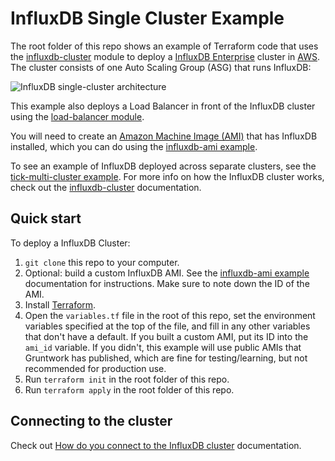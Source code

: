# InfluxDB Single Cluster Example

The root folder of this repo shows an example of Terraform code that uses the
[influxdb-cluster](https://github.com/gruntwork-io/terraform-aws-influx/tree/master/modules/influxdb-cluster) 
module to deploy a [InfluxDB Enterprise](https://www.influxdata.com/time-series-platform/influxdb/) cluster in [AWS](https://aws.amazon.com/). The cluster 
consists of one Auto Scaling Group (ASG) that runs InfluxDB:

![InfluxDB single-cluster architecture](https://github.com/gruntwork-io/terraform-aws-influx/blob/master/_docs/influxdb-single-cluster-architecture.png?raw=true)

This example also deploys a Load Balancer in front of the InfluxDB cluster using the [load-balancer
module](https://github.com/gruntwork-io/terraform-aws-influx/tree/master/modules/load-balancer).

You will need to create an [Amazon Machine Image (AMI)](http://docs.aws.amazon.com/AWSEC2/latest/UserGuide/AMIs.html) 
that has InfluxDB installed, which you can do using the [influxdb-ami 
example](https://github.com/gruntwork-io/terraform-aws-influx/tree/master/examples/influxdb-ami). 

To see an example of InfluxDB deployed across separate clusters, see the [tick-multi-cluster example](https://github.com/gruntwork-io/terraform-aws-influx/tree/master/examples/tick-multi-cluster). For more info on how the InfluxDB cluster works, check out the 
[influxdb-cluster](https://github.com/gruntwork-io/terraform-aws-influx/tree/master/modules/influxdb-cluster) documentation.

## Quick start

To deploy a InfluxDB Cluster:

1. `git clone` this repo to your computer.
1. Optional: build a custom InfluxDB AMI. See the
   [influxdb-ami example](https://github.com/gruntwork-io/terraform-aws-influx/tree/master/examples/influxdb-ami)
   documentation for instructions. Make sure to note down the ID of the AMI.
1. Install [Terraform](https://www.terraform.io/).
1. Open the `variables.tf` file in the root of this repo, set the environment variables specified at the top of the
   file, and fill in any other variables that don't have a default. If you built a custom AMI, put its ID into the
   `ami_id` variable. If you didn't, this example will use public AMIs that Gruntwork has published, which are fine for
   testing/learning, but not recommended for production use.
1. Run `terraform init` in the root folder of this repo.
1. Run `terraform apply` in the root folder of this repo.

## Connecting to the cluster

Check out [How do you connect to the InfluxDB 
cluster](https://github.com/gruntwork-io/terraform-aws-influx/tree/master/modules/influxdb-cluster#how-do-you-connect-to-the-influxdb-cluster)
documentation.
